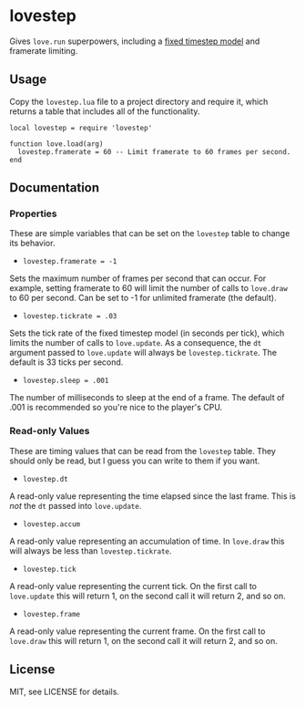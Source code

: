 lovestep
===

Gives `love.run` superpowers, including a [fixed timestep model](http://gafferongames.com/game-physics/fix-your-timestep/) and framerate limiting.

Usage
---

Copy the `lovestep.lua` file to a project directory and require it, which returns a table that includes all of the functionality.

```
local lovestep = require 'lovestep'

function love.load(arg)
  lovestep.framerate = 60 -- Limit framerate to 60 frames per second.
end
```

Documentation
---

### Properties

These are simple variables that can be set on the `lovestep` table to change its behavior.

- `lovestep.framerate = -1`

Sets the maximum number of frames per second that can occur.  For example, setting framerate to 60 will limit the number of calls to `love.draw` to 60 per second.  Can be set to -1 for unlimited framerate (the default).

- `lovestep.tickrate = .03`

Sets the tick rate of the fixed timestep model (in seconds per tick), which limits the number of calls to `love.update`.  As a consequence, the `dt` argument passed to `love.update` will always be `lovestep.tickrate`.  The default is 33 ticks per second.

- `lovestep.sleep = .001`

The number of milliseconds to sleep at the end of a frame.  The default of .001 is recommended so you're nice to the player's CPU.

### Read-only Values

These are timing values that can be read from the `lovestep` table.  They should only be read, but I guess you can write to them if you want.

- `lovestep.dt`

A read-only value representing the time elapsed since the last frame.  This is *not* the `dt` passed into `love.update`.

- `lovestep.accum`

A read-only value representing an accumulation of time.  In `love.draw` this will always be less than `lovestep.tickrate`.

- `lovestep.tick`

A read-only value representing the current tick.  On the first call to `love.update` this will return 1, on the second call it will return 2, and so on.

- `lovestep.frame`

A read-only value representing the current frame.  On the first call to `love.draw` this will return 1, on the second call it will return 2, and so on.

License
---

MIT, see LICENSE for details.
